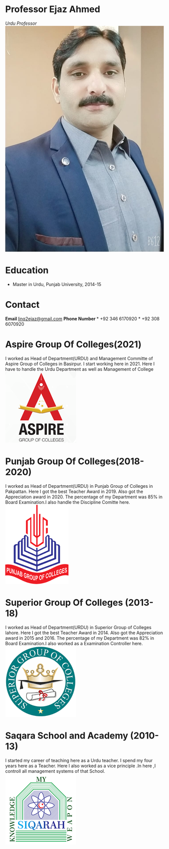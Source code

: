 # Professor Ejaz Ahmed
*Urdu Professor*
 ![alt text](Profile.jpeg)

# Education
* Master in Urdu, Punjab University, 2014-15

# Contact
 <b>Email         </b> linq2ejaz@gmail.com
 <b>Phone Number  </b> * +92 346 6170920
                       * +92 308 6070920

# Aspire Group Of Colleges(2021)

I worked as Head of Department(URDU) and Management Committe of Aspire Group of Colleges  in Basirpur. I start working here in 2021. Here I have to handle the Urdu Department as well as Management of College
<br>
 ![alt text](Aspire.png)


# Punjab Group Of Colleges(2018-2020)

I worked as Head of Department(URDU) in Punjab Group of Colleges in Pakpattan. Here I got the best Teacher Award in 2019. Also got the Appreciation award in 2020. The percentage 
of my Department was 85% in Board Examination.I also handle the Discipline Comitte here.
<br>
 ![alt text](punjab.png)

# Superior Group Of Colleges (2013-18)

I worked as Head of Department(URDU) in Superior Group of Colleges lahore. Here I got the best Teacher Award in 2014. Also got the Appreciation award in 2015 and 2016. The percentage of my Department was 82% in Board Examination.I also worked as a Examination Controller here.
<br>
 ![alt text](superior.png)
 
# Saqara School and Academy (2010-13)

I started my career of teaching here as a Urdu teacher. I spend my four years here as a Teacher. Here I also worked as a vice principle .In here ,I controll all management systems of that School.
<br>
 ![alt text](siqarah.png)
 
